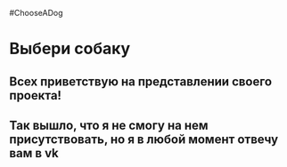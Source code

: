 #ChooseADog
# Выбери собаку
## Всех приветствую на представлении своего проекта!
## Так вышло, что я не смогу на нем присутствовать, но я в любой момент отвечу вам в vk
### 

